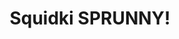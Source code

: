 ---
slug: squidki-sprunny
title: Squidki SPRUNNY!
description: "Squidki SPRUNNY! is an exciting online game. Play for free directly in your browser!"
icon: /images/new_mods/Sprunki SPRUNNY!.png
url: https://wowtbc.net/sprunkin/sprunny/index.html
previewImage: /images/new_mods/Sprunki SPRUNNY!.png
type: new mods

# SEO配置
seo:
  title: "Squidki SPRUNNY! - Play Free Online Game | Fun Browser Games"
  description: "Squidki SPRUNNY! - Play this fun online game for free in your browser. No download required!"
  ogImage: "/images/new_mods/Sprunki SPRUNNY!.png"
  keywords: "squidki-sprunny, online game, browser game, free game, new mods game, play online"

videoUrls:
  - https://www.youtube.com/embed/example1
  - https://www.youtube.com/embed/example2

whyPlay:
  title: "Why Play Squidki SPRUNNY!?"
  items:
    - "Immersive Gameplay: Squidki SPRUNNY! offers an engaging and immersive gaming experience that will keep you entertained for hours"
    - "Challenging Levels: Test your skills with increasingly difficult challenges and obstacles"
    - "Beautiful Graphics: Enjoy stunning visuals and smooth animations that bring the game world to life"
    - "Regular Updates: New content and features are added regularly to keep the game fresh and exciting"
    - "Free to Play: Experience all the fun without spending a penny"
    - "Community Features: Connect with other players, share strategies, and compete for high scores"
    - "Cross-Platform: Play on any device with a web browser, no downloads required"

features:
  title: "Key Features of Squidki SPRUNNY!"
  image: "/images/new_mods/Sprunki SPRUNNY!.png"
  items:
    - "Intuitive Controls: Easy to learn controls make Squidki SPRUNNY! accessible for players of all skill levels"
    - "Multiple Game Modes: Enjoy various gameplay options that provide different challenges and experiences"
    - "Character Customization: Personalize your gaming experience with unique characters and items"
    - "Achievement System: Complete special tasks to earn rewards and recognition"
    - "Leaderboards: Compete with players worldwide and see who can achieve the highest scores"

characteristics:
  title: "Game Characteristics"
  image: "/images/new_mods/Sprunki SPRUNNY!.png"
  items:
    - "Genre: New mods game with elements of strategy and skill"
    - "Difficulty: Suitable for both casual gamers and those seeking a challenge"
    - "Play Time: Quick sessions or extended gameplay, depending on your preference"
    - "Art Style: Vibrant and engaging visuals that enhance the gaming experience"
    - "Sound Design: Immersive audio that complements the gameplay perfectly"

info: "Squidki SPRUNNY! is an exciting online game that offers players a unique and engaging gaming experience. With its intuitive controls, stunning visuals, and challenging gameplay, Squidki SPRUNNY! provides hours of entertainment for players of all ages and skill levels. Whether you're looking for a quick gaming session during a break or an extended play session, Squidki SPRUNNY! delivers an immersive experience that will keep you coming back for more. The game features multiple levels of increasing difficulty, ensuring that players are constantly challenged as they progress. With regular updates adding new content and features, Squidki SPRUNNY! remains fresh and exciting, providing endless entertainment options for its growing community of players."

howToPlayIntro: "Welcome to Squidki SPRUNNY!! This guide will walk you through the basics and help you master the game. Whether you're a beginner or looking to improve your skills, these tips and instructions will enhance your gaming experience."

howToPlaySteps:
  - title: "Getting Started"
    description: "Begin your Squidki SPRUNNY! adventure by familiarizing yourself with the controls. Use your keyboard or mouse to navigate through the game interface. The tutorial will guide you through the basic mechanics and help you understand the objectives."
  - title: "Understanding the Objectives"
    description: "In Squidki SPRUNNY!, your main goal is to progress through levels by completing specific objectives. Each level presents unique challenges that require different strategies and approaches."
  - title: "Mastering the Controls"
    description: "Practice using the controls to improve your precision and reaction time. Squidki SPRUNNY! requires quick reflexes and strategic thinking to overcome obstacles and defeat opponents."
  - title: "Utilizing Power-ups"
    description: "Collect power-ups throughout the game to enhance your abilities and overcome difficult challenges. Each power-up offers unique advantages that can be crucial for success."
  - title: "Developing Strategies"
    description: "As you progress in Squidki SPRUNNY!, develop effective strategies for different scenarios. Analyze patterns, anticipate challenges, and adapt your approach to maximize your performance."

faq:
  title: "Frequently Asked Questions about Squidki SPRUNNY!"
  items:
    - question: "Is Squidki SPRUNNY! free to play?"
      answer: "Yes, Squidki SPRUNNY! is completely free to play directly in your web browser. No downloads or purchases are required to enjoy the full game experience."
    - question: "Can I play Squidki SPRUNNY! on mobile devices?"
      answer: "Yes, Squidki SPRUNNY! is optimized for both desktop and mobile play. You can enjoy the game on any device with a web browser and internet connection."
    - question: "Are there any in-game purchases?"
      answer: "While Squidki SPRUNNY! is free to play, there may be optional in-game purchases available for cosmetic items or additional features that don't affect core gameplay."
    - question: "How often is Squidki SPRUNNY! updated?"
      answer: "The developers regularly update Squidki SPRUNNY! with new content, features, and improvements based on player feedback and game performance."
    - question: "Can I play Squidki SPRUNNY! offline?"
      answer: "Currently, Squidki SPRUNNY! requires an internet connection to play as it's a browser-based online game."
    - question: "Is Squidki SPRUNNY! suitable for children?"
      answer: "Yes, Squidki SPRUNNY! is designed to be family-friendly and suitable for players of all ages."
    - question: "How do I report bugs or issues?"
      answer: "If you encounter any problems while playing Squidki SPRUNNY!, you can report them through the game's support page or contact the developers directly through their website."
    - question: "Still Have Questions?"
      answer: "If you have additional questions about Squidki SPRUNNY! that aren't covered in this FAQ, please visit our support center or contact our customer service team for assistance."
---